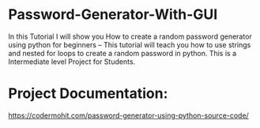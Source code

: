 # Password-Generator-With-GUI
In this Tutorial I will show you How to create a random password generator using python for beginners – This tutorial will teach you how to use strings and nested for loops to create a random password in python. This is a Intermediate level Project for Students.

# Project Documentation:
https://codermohit.com/password-generator-using-python-source-code/
